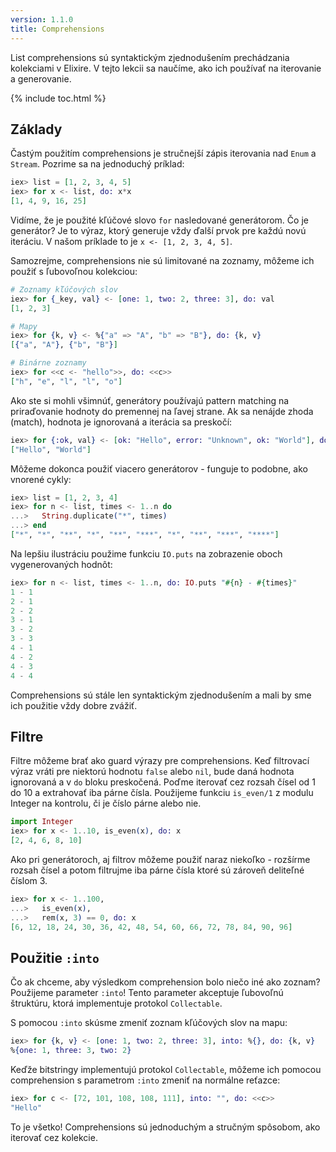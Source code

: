 ```yaml
---
version: 1.1.0
title: Comprehensions
---
```


List comprehensions sú syntaktickým zjednodušením prechádzania kolekciami v Elixire. V tejto lekcii sa naučíme, ako ich používať na iterovanie a generovanie.

{% include toc.html %}

## Základy

Častým použitím comprehensions je stručnejší zápis iterovania nad `Enum` a `Stream`. Pozrime sa na jednoduchý príklad:

```elixir
iex> list = [1, 2, 3, 4, 5]
iex> for x <- list, do: x*x
[1, 4, 9, 16, 25]
```

Vidíme, že je použité kľúčové slovo `for` nasledované generátorom. Čo je generátor? Je to výraz, ktorý generuje vždy ďalší prvok pre každú novú iteráciu. V našom príklade to je `x <- [1, 2, 3, 4, 5]`.

Samozrejme, comprehensions nie sú limitované na zoznamy, môžeme ich použiť s ľubovoľnou kolekciou:

```elixir
# Zoznamy kľúčových slov
iex> for {_key, val} <- [one: 1, two: 2, three: 3], do: val
[1, 2, 3]

# Mapy
iex> for {k, v} <- %{"a" => "A", "b" => "B"}, do: {k, v}
[{"a", "A"}, {"b", "B"}]

# Binárne zoznamy
iex> for <<c <- "hello">>, do: <<c>>
["h", "e", "l", "l", "o"]
```

Ako ste si mohli všimnúť, generátory používajú pattern matching na priraďovanie hodnoty do premennej na ľavej strane. Ak sa nenájde zhoda (match), hodnota je ignorovaná a iterácia sa preskočí:

```elixir
iex> for {:ok, val} <- [ok: "Hello", error: "Unknown", ok: "World"], do: val
["Hello", "World"]
```

Môžeme dokonca použiť viacero generátorov - funguje to podobne, ako vnorené cykly:

```elixir
iex> list = [1, 2, 3, 4]
iex> for n <- list, times <- 1..n do
...>   String.duplicate("*", times)
...> end
["*", "*", "**", "*", "**", "***", "*", "**", "***", "****"]
```

Na lepšiu ilustráciu použime funkciu `IO.puts` na zobrazenie oboch vygenerovaných hodnôt:

```elixir
iex> for n <- list, times <- 1..n, do: IO.puts "#{n} - #{times}"
1 - 1
2 - 1
2 - 2
3 - 1
3 - 2
3 - 3
4 - 1
4 - 2
4 - 3
4 - 4
```

Comprehensions sú stále len syntaktickým zjednodušením a mali by sme ich použitie vždy dobre zvážiť.

## Filtre

Filtre môžeme brať ako guard výrazy pre comprehensions. Keď filtrovací výraz vráti pre niektorú hodnotu `false` alebo `nil`, bude daná hodnota ignorovaná a v `do` bloku preskočená. Poďme iterovať cez rozsah čísel od 1 do 10 a extrahovať iba párne čísla. Použijeme funkciu `is_even/1` z modulu Integer na kontrolu, či je číslo párne alebo nie.

```elixir
import Integer
iex> for x <- 1..10, is_even(x), do: x
[2, 4, 6, 8, 10]
```

Ako pri generátoroch, aj filtrov môžeme použiť naraz niekoľko - rozšírme rozsah čísel a potom filtrujme iba párne čísla ktoré sú zároveň deliteľné číslom 3.

```elixir
iex> for x <- 1..100,
...>   is_even(x),
...>   rem(x, 3) == 0, do: x
[6, 12, 18, 24, 30, 36, 42, 48, 54, 60, 66, 72, 78, 84, 90, 96]
```

## Použitie `:into`

Čo ak chceme, aby výsledkom comprehension bolo niečo iné ako zoznam? Použijeme parameter `:into`! Tento parameter akceptuje ľubovoľnú štruktúru, ktorá implementuje protokol `Collectable`.

S pomocou `:into` skúsme zmeniť zoznam kľúčových slov na mapu:

```elixir
iex> for {k, v} <- [one: 1, two: 2, three: 3], into: %{}, do: {k, v}
%{one: 1, three: 3, two: 2}
```

Keďže bitstringy implementujú protokol `Collectable`, môžeme ich pomocou comprehension s parametrom `:into` zmeniť na normálne reťazce:

```elixir
iex> for c <- [72, 101, 108, 108, 111], into: "", do: <<c>>
"Hello"
```

To je všetko! Comprehensions sú jednoduchým a stručným spôsobom, ako iterovať cez kolekcie.
